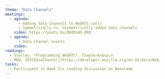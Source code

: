 ```yaml
---
theme: "Data Channels"
meetings:
  - agenda:
      - Adding data channels to WebRTC calls
      - Symmetrically vs. asymmetrically added data channels
    video: https://youtu.be/DBdDoAO_8RQ
  - agenda:
      - Data-channel events
    video:
readings:
  - Stolley, *Programming WebRTC*, Chapter&nbsp;4
  - MDN, [RTCDataChannel](https://developer.mozilla.org/en-US/docs/Web/API/RTCDataChannel)
tasks:
  - Participate in Week Six reading discussion on Basecamp
---
```


